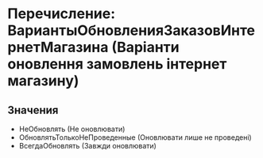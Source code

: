 ﻿# Перечисление: ВариантыОбновленияЗаказовИнтернетМагазина (Варіанти оновлення замовлень інтернет магазину)

## Значения

- НеОбновлять (Не оновлювати)
- ОбновлятьТолькоНеПроведенные (Оновлювати лише не проведені)
- ВсегдаОбновлять (Завжди оновлювати)


